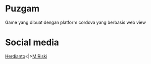 # Puzgam
Game yang dibuat dengan platform cordova yang berbasis web view

# Social media
[Herdianto](https://www.instagram.com/herdianto.jeremi)<|>[M.Riski](https://www.instagram.com/rizukiretz_)
